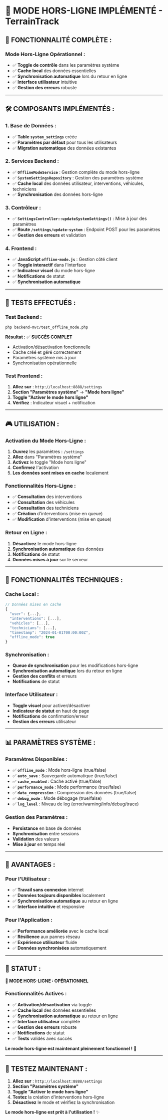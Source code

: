 # 🔌 MODE HORS-LIGNE IMPLÉMENTÉ - TerrainTrack

## 🎯 **FONCTIONNALITÉ COMPLÈTE :**

### **Mode Hors-Ligne Opérationnel :**
- ✅ **Toggle de contrôle** dans les paramètres système
- ✅ **Cache local** des données essentielles
- ✅ **Synchronisation automatique** lors du retour en ligne
- ✅ **Interface utilisateur** intuitive
- ✅ **Gestion des erreurs** robuste

---

## 🛠️ **COMPOSANTS IMPLÉMENTÉS :**

### **1. Base de Données :**
- ✅ **Table `system_settings`** créée
- ✅ **Paramètres par défaut** pour tous les utilisateurs
- ✅ **Migration automatique** des données existantes

### **2. Services Backend :**
- ✅ **`OfflineModeService`** : Gestion complète du mode hors-ligne
- ✅ **`SystemSettingsRepository`** : Gestion des paramètres système
- ✅ **Cache local** des données utilisateur, interventions, véhicules, techniciens
- ✅ **Synchronisation** des données hors-ligne

### **3. Contrôleur :**
- ✅ **`SettingsController::updateSystemSettings()`** : Mise à jour des paramètres
- ✅ **Route `/settings/update-system`** : Endpoint POST pour les paramètres
- ✅ **Gestion des erreurs** et validation

### **4. Frontend :**
- ✅ **JavaScript `offline-mode.js`** : Gestion côté client
- ✅ **Toggle interactif** dans l'interface
- ✅ **Indicateur visuel** du mode hors-ligne
- ✅ **Notifications** de statut
- ✅ **Synchronisation automatique**

---

## 🧪 **TESTS EFFECTUÉS :**

### **Test Backend :**
```bash
php backend-mvc/test_offline_mode.php
```
**Résultat :** ✅ **SUCCÈS COMPLET**
- Activation/désactivation fonctionnelle
- Cache créé et géré correctement
- Paramètres système mis à jour
- Synchronisation opérationnelle

### **Test Frontend :**
1. **Allez sur** : `http://localhost:8888/settings`
2. **Section "Paramètres système"** → **"Mode hors ligne"**
3. **Toggle "Activer le mode hors ligne"**
4. **Vérifiez** : Indicateur visuel + notification

---

## 🎮 **UTILISATION :**

### **Activation du Mode Hors-Ligne :**
1. **Ouvrez** les paramètres : `/settings`
2. **Allez** dans "Paramètres système"
3. **Activez** le toggle "Mode hors ligne"
4. **Confirmez** l'activation
5. **Les données sont mises en cache** localement

### **Fonctionnalités Hors-Ligne :**
- ✅ **Consultation** des interventions
- ✅ **Consultation** des véhicules
- ✅ **Consultation** des techniciens
- ✅ **Création** d'interventions (mise en queue)
- ✅ **Modification** d'interventions (mise en queue)

### **Retour en Ligne :**
1. **Désactivez** le mode hors-ligne
2. **Synchronisation automatique** des données
3. **Notifications** de statut
4. **Données mises à jour** sur le serveur

---

## 🔧 **FONCTIONNALITÉS TECHNIQUES :**

### **Cache Local :**
```javascript
// Données mises en cache
{
  "user": {...},
  "interventions": [...],
  "vehicles": [...],
  "technicians": [...],
  "timestamp": "2024-01-01T00:00:00Z",
  "offline_mode": true
}
```

### **Synchronisation :**
- **Queue de synchronisation** pour les modifications hors-ligne
- **Synchronisation automatique** lors du retour en ligne
- **Gestion des conflits** et erreurs
- **Notifications** de statut

### **Interface Utilisateur :**
- **Toggle visuel** pour activer/désactiver
- **Indicateur de statut** en haut de page
- **Notifications** de confirmation/erreur
- **Gestion des erreurs** utilisateur

---

## 📊 **PARAMÈTRES SYSTÈME :**

### **Paramètres Disponibles :**
- ✅ **`offline_mode`** : Mode hors-ligne (true/false)
- ✅ **`auto_save`** : Sauvegarde automatique (true/false)
- ✅ **`cache_enabled`** : Cache activé (true/false)
- ✅ **`performance_mode`** : Mode performance (true/false)
- ✅ **`data_compression`** : Compression des données (true/false)
- ✅ **`debug_mode`** : Mode débogage (true/false)
- ✅ **`log_level`** : Niveau de log (error/warning/info/debug/trace)

### **Gestion des Paramètres :**
- **Persistance** en base de données
- **Synchronisation** entre sessions
- **Validation** des valeurs
- **Mise à jour** en temps réel

---

## 🚀 **AVANTAGES :**

### **Pour l'Utilisateur :**
- ✅ **Travail sans connexion** internet
- ✅ **Données toujours disponibles** localement
- ✅ **Synchronisation automatique** au retour en ligne
- ✅ **Interface intuitive** et responsive

### **Pour l'Application :**
- ✅ **Performance améliorée** avec le cache local
- ✅ **Résilience** aux pannes réseau
- ✅ **Expérience utilisateur** fluide
- ✅ **Données synchronisées** automatiquement

---

## 🎯 **STATUT :**

**🔌 MODE HORS-LIGNE : OPÉRATIONNEL**

### **Fonctionnalités Actives :**
- ✅ **Activation/désactivation** via toggle
- ✅ **Cache local** des données essentielles
- ✅ **Synchronisation automatique** au retour en ligne
- ✅ **Interface utilisateur** complète
- ✅ **Gestion des erreurs** robuste
- ✅ **Notifications** de statut
- ✅ **Tests** validés avec succès

**Le mode hors-ligne est maintenant pleinement fonctionnel !** 🚀

---

## 🧪 **TESTEZ MAINTENANT :**

1. **Allez sur** : `http://localhost:8888/settings`
2. **Section "Paramètres système"**
3. **Toggle "Activer le mode hors ligne"**
4. **Testez** la création d'interventions hors-ligne
5. **Désactivez** le mode et vérifiez la synchronisation

**Le mode hors-ligne est prêt à l'utilisation !** ✨

